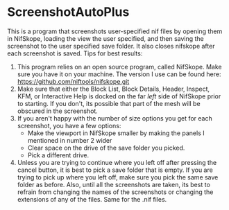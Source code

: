 # ScreenshotAutoPlus
This is a program that screenshots user-specified nif files by opening them in NifSkope, loading the view the user specified, and then saving the  screenshot to the user specified save folder. It also closes nifskope after each screenshot is saved.
Tips for best results:
1. This program relies on an open source program, called NifSkope. Make sure you have it on your machine. The version I use can be found here: https://github.com/niftools/nifskope.git
2. Make sure that either the Block List, Block Details, Header, Inspect, KFM, or Interactive Help is docked on the far *left* side of NifSkope prior to starting. If you don't, its possible that part of the mesh will be obscured in the screenshot.
3. If you aren't happy with the number of size options you get for each screenshot, you have a few options:
      - Make the viewport in NifSkope smaller by making the panels I mentioned in number 2 wider
      - Clear space on the drive of the save folder you picked.
      - Pick a different drive.
4. Unless you are trying to continue where you left off after pressing the cancel button, it is best to pick a save folder that is empty. If you are trying to pick up where you left off, make sure you pick the same save folder as before. Also, until all the screenshots are taken, its best to refrain from  changing the names of the screenshots or changing the extensions of any of the files. Same for the .nif files.    
